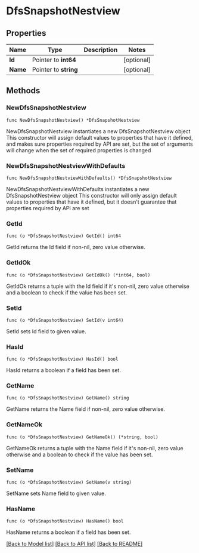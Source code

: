 # DfsSnapshotNestview

## Properties

Name | Type | Description | Notes
------------ | ------------- | ------------- | -------------
**Id** | Pointer to **int64** |  | [optional] 
**Name** | Pointer to **string** |  | [optional] 

## Methods

### NewDfsSnapshotNestview

`func NewDfsSnapshotNestview() *DfsSnapshotNestview`

NewDfsSnapshotNestview instantiates a new DfsSnapshotNestview object
This constructor will assign default values to properties that have it defined,
and makes sure properties required by API are set, but the set of arguments
will change when the set of required properties is changed

### NewDfsSnapshotNestviewWithDefaults

`func NewDfsSnapshotNestviewWithDefaults() *DfsSnapshotNestview`

NewDfsSnapshotNestviewWithDefaults instantiates a new DfsSnapshotNestview object
This constructor will only assign default values to properties that have it defined,
but it doesn't guarantee that properties required by API are set

### GetId

`func (o *DfsSnapshotNestview) GetId() int64`

GetId returns the Id field if non-nil, zero value otherwise.

### GetIdOk

`func (o *DfsSnapshotNestview) GetIdOk() (*int64, bool)`

GetIdOk returns a tuple with the Id field if it's non-nil, zero value otherwise
and a boolean to check if the value has been set.

### SetId

`func (o *DfsSnapshotNestview) SetId(v int64)`

SetId sets Id field to given value.

### HasId

`func (o *DfsSnapshotNestview) HasId() bool`

HasId returns a boolean if a field has been set.

### GetName

`func (o *DfsSnapshotNestview) GetName() string`

GetName returns the Name field if non-nil, zero value otherwise.

### GetNameOk

`func (o *DfsSnapshotNestview) GetNameOk() (*string, bool)`

GetNameOk returns a tuple with the Name field if it's non-nil, zero value otherwise
and a boolean to check if the value has been set.

### SetName

`func (o *DfsSnapshotNestview) SetName(v string)`

SetName sets Name field to given value.

### HasName

`func (o *DfsSnapshotNestview) HasName() bool`

HasName returns a boolean if a field has been set.


[[Back to Model list]](../README.md#documentation-for-models) [[Back to API list]](../README.md#documentation-for-api-endpoints) [[Back to README]](../README.md)


